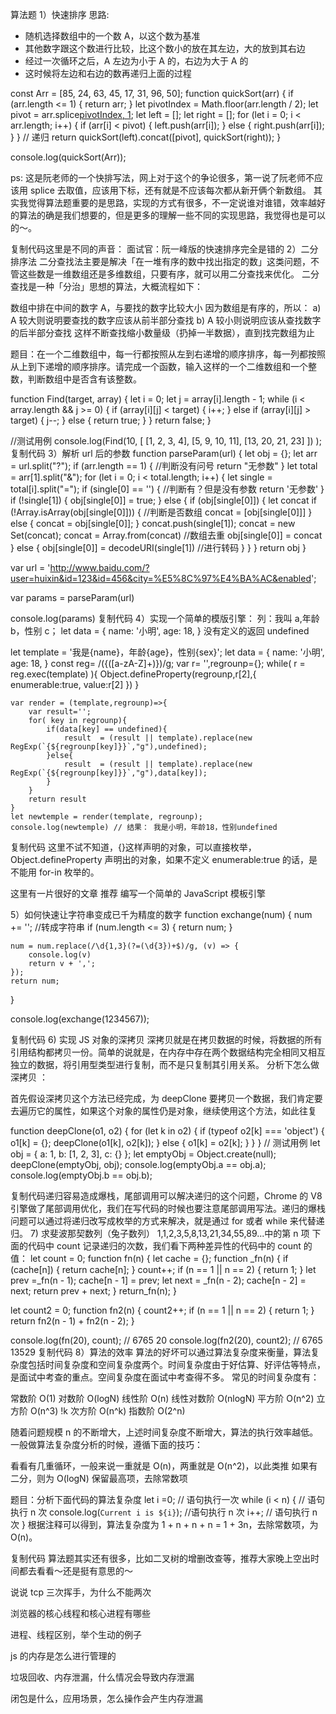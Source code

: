 算法题
1）快速排序
思路:

- 随机选择数组中的一个数 A，以这个数为基准
- 其他数字跟这个数进行比较，比这个数小的放在其左边，大的放到其右边
- 经过一次循环之后，A 左边为小于 A 的，右边为大于 A 的
- 这时候将左边和右边的数再递归上面的过程

const Arr = [85, 24, 63, 45, 17, 31, 96, 50];
function quickSort(arr) {
if (arr.length <= 1) {
return arr;
}
let pivotIndex = Math.floor(arr.length / 2);
let pivot = arr.splice[pivotIndex, 1](0);
let left = [];
let right = [];
for (let i = 0; i < arr.length; i++) {
if (arr[i] < pivot) {
left.push(arr[i]);
} else {
right.push(arr[i]);
}
}
// 递归
return quickSort(left).concat([pivot], quickSort(right));
}

console.log(quickSort(Arr));

ps:
这是阮老师的一个快排写法，网上对于这个的争论很多，第一说了阮老师不应该用 splice 去取值，应该用下标，还有就是不应该每次都从新开俩个新数组。
其实我觉得算法题重要的是思路，实现的方式有很多，不一定说谁对谁错，效率越好的算法的确是我们想要的，但是更多的理解一些不同的实现思路，我觉得也是可以的～。

复制代码这里是不同的声音： 面试官：阮一峰版的快速排序完全是错的
2）二分排序法
二分查找法主要是解决「在一堆有序的数中找出指定的数」这类问题，不管这些数是一维数组还是多维数组，只要有序，就可以用二分查找来优化。
二分查找是一种「分治」思想的算法，大概流程如下：

数组中排在中间的数字 A，与要找的数字比较大小
因为数组是有序的，所以： a) A 较大则说明要查找的数字应该从前半部分查找 b) A
较小则说明应该从查找数字的后半部分查找
这样不断查找缩小数量级（扔掉一半数据），直到找完数组为止

题目：在一个二维数组中，每一行都按照从左到右递增的顺序排序，每一列都按照从上到下递增的顺序排序。请完成一个函数，输入这样的一个二维数组和一个整数，判断数组中是否含有该整数。

function Find(target, array) {
let i = 0;
let j = array[i].length - 1;
while (i < array.length && j >= 0) {
if (array[i][j] < target) {
i++;
} else if (array[i][j] > target) {
j--;
} else {
return true;
}
}
return false;
}

//测试用例
console.log(Find(10, [
[1, 2, 3, 4],
[5, 9, 10, 11],
[13, 20, 21, 23]
])
);
复制代码 3）解析 url 后的参数
function parseParam(url) {
let obj = {};
let arr = url.split("?");
if (arr.length == 1) { //判断没有问号
return "无参数"
}
let total = arr[1].split("&");
for (let i = 0; i < total.length; i++) {
let single = total[i].split("=");
if (single[0] == '') { //判断有？但是没有参数
return '无参数'
}
if (!single[1]) {
obj[single[0]] = true;
} else {
if (obj[single[0]]) {
let concat
if (!Array.isArray(obj[single[0]])) { //判断是否数组
concat = [obj[single[0]]]
} else {
concat = obj[single[0]];
}
concat.push(single[1]);
concat = new Set(concat);
concat = Array.from(concat) //数组去重
obj[single[0]] = concat
} else {
obj[single[0]] = decodeURI(single[1]) //进行转码
}
}
}
return obj
}

var url = '<http://www.baidu.com/?user=huixin&id=123&id=456&city=%E5%8C%97%E4%BA%AC&enabled>';

var params = parseParam(url)

console.log(params)
复制代码 4）实现一个简单的模版引擎：
列：我叫 a,年龄 b，性别 c；
let data = {
name: '小明',
age: 18,
}
没有定义的返回 undefined

let template = '我是{name}，年龄{age}，性别{sex}';
let data = {
name: '小明',
age: 18,
}
const reg= /({([a-zA-Z]+)})/g;
var r= '',regrounp={};
while( r = reg.exec(template) ){
Object.defineProperty(regrounp,r[2],{
enumerable:true,
value:r[2]
})
}

    var render = (template,regrounp)=>{
        var result='';
        for( key in regrounp){
            if(data[key] == undefined){
                result  = (result || template).replace(new RegExp(`{${regrounp[key]}}`,"g"),undefined);
            }else{
                result  = (result || template).replace(new RegExp(`{${regrounp[key]}}`,"g"),data[key]);
            }
        }
        return result
    }
    let newtemple = render(template, regrounp);
    console.log(newtemple) // 结果： 我是小明，年龄18，性别undefined

复制代码
这里不试不知道，{}这样声明的对象，可以直接枚举，Object.defineProperty 声明出的对象，如果不定义 enumerable:true 的话，是不能用 for-in 枚举的。

这里有一片很好的文章 推荐 编写一个简单的 JavaScript 模板引擎

5）如何快速让字符串变成已千为精度的数字
function exchange(num) {
num += ''; //转成字符串
if (num.length <= 3) {
return num;
}

    num = num.replace(/\d{1,3}(?=(\d{3})+$)/g, (v) => {
        console.log(v)
        return v + ',';
    });
    return num;

}

console.log(exchange(1234567));

复制代码 6) 实现 JS 对象的深拷贝
深拷贝就是在拷贝数据的时候，将数据的所有引用结构都拷贝一份。简单的说就是，在内存中存在两个数据结构完全相同又相互独立的数据，将引用型类型进行复制，而不是只复制其引用关系。
分析下怎么做 深拷贝 ：

首先假设深拷贝这个方法已经完成，为 deepClone
要拷贝一个数据，我们肯定要去遍历它的属性，如果这个对象的属性仍是对象，继续使用这个方法，如此往复

function deepClone(o1, o2) {
for (let k in o2) {
if (typeof o2[k] === 'object') {
o1[k] = {};
deepClone(o1[k], o2[k]);
} else {
o1[k] = o2[k];
}
}
}
// 测试用例
let obj = {
a: 1,
b: [1, 2, 3],
c: {}
};
let emptyObj = Object.create(null);
deepClone(emptyObj, obj);
console.log(emptyObj.a == obj.a);
console.log(emptyObj.b == obj.b);

复制代码递归容易造成爆栈，尾部调用可以解决递归的这个问题，Chrome 的 V8 引擎做了尾部调用优化，我们在写代码的时候也要注意尾部调用写法。递归的爆栈问题可以通过将递归改写成枚举的方式来解决，就是通过 for 或者 while 来代替递归。 7) 求斐波那契数列（兔子数列） 1,1,2,3,5,8,13,21,34,55,89...中的第 n 项
下面的代码中 count 记录递归的次数，我们看下两种差异性的代码中的 count 的值：
let count = 0;
function fn(n) {
let cache = {};
function \_fn(n) {
if (cache[n]) {
return cache[n];
}
count++;
if (n == 1 || n == 2) {
return 1;
}
let prev =\_fn(n - 1);
cache[n - 1] = prev;
let next = \_fn(n - 2);
cache[n - 2] = next;
return prev + next;
}
return_fn(n);
}

let count2 = 0;
function fn2(n) {
count2++;
if (n == 1 || n == 2) {
return 1;
}
return fn2(n - 1) + fn2(n - 2);
}

console.log(fn(20), count); // 6765 20
console.log(fn2(20), count2); // 6765 13529
复制代码 8）算法的效率
算法的好坏可以通过算法复杂度来衡量，算法复杂度包括时间复杂度和空间复杂度两个。时间复杂度由于好估算、好评估等特点，是面试中考查的重点。空间复杂度在面试中考查得不多。
常见的时间复杂度有：

常数阶 O(1)
对数阶 O(logN)
线性阶 O(n)
线性对数阶 O(nlogN)
平方阶 O(n^2)
立方阶 O(n^3)
!k 次方阶 O(n^k)
指数阶 O(2^n)

随着问题规模 n 的不断增大，上述时间复杂度不断增大，算法的执行效率越低。
一般做算法复杂度分析的时候，遵循下面的技巧：

看看有几重循环，一般来说一重就是 O(n)，两重就是 O(n^2)，以此类推
如果有二分，则为 O(logN)
保留最高项，去除常数项

题目：分析下面代码的算法复杂度
let i =0; // 语句执行一次
while (i < n) { // 语句执行 n 次
console.log(`Current i is ${i}`); //语句执行 n 次
i++; // 语句执行 n 次
}
根据注释可以得到，算法复杂度为 1 + n + n + n = 1 + 3n，去除常数项，为 O(n)。

复制代码
算法题其实还有很多，比如二叉树的增删改查等，推荐大家晚上空出时间都去看看～还是挺有意思的～

说说 tcp 三次挥手，为什么不能两次

浏览器的核心线程和核心进程有哪些

进程、线程区别，举个生动的例子

js 的内存是怎么进行管理的

垃圾回收、内存泄漏，什么情况会导致内存泄漏

闭包是什么，应用场景，怎么操作会产生内存泄漏
